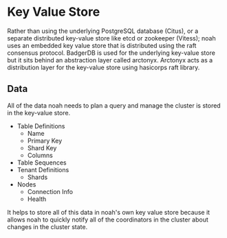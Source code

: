 # Key Value Store
Rather than using the underlying PostgreSQL database (Citus), or a separate distributed 
key-value store like etcd or zookeeper (Vitess); noah uses an embedded key value store
that is distributed using the raft consensus protocol. BadgerDB is used for the underlying
key-value store but it sits behind an abstraction layer called arctonyx. Arctonyx 
acts as a distribution layer for the key-value store using hasicorps raft library.

## Data
All of the data noah needs to plan a query and manage the cluster is stored in the 
key-value store. 

- Table Definitions
    - Name
    - Primary Key
    - Shard Key
    - Columns
- Table Sequences
- Tenant Definitions
    - Shards
- Nodes
    - Connection Info
    - Health

It helps to store all of this data in noah's own key value store because it allows noah
to quickly notify all of the coordinators in the cluster about changes in the cluster
state.

